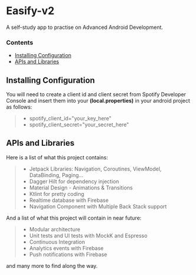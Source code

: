 # Easify-v2

A self-study app to practise on Advanced Android Development.

### Contents
- [Installing Configuration](#installing-configuration)
- [APIs and Libraries](#apis-and-libraries)

## Installing Configuration
You will need to create a client id and client secret from Spotify Developer Console and
insert them into your **(local.properties)** in your android project as follows:
>- spotify_client_id="your_key_here"
>- spotify_client_secret="your_secret_here"

## APIs and Libraries
Here is a list of what this project contains:

>-  Jetpack Libraries: Navigation, Coroutines, ViewModel, DataBinding, Paging...
>-  Dagger Hilt for dependency injection
>-  Material Design - Animations & Transitions
>-  Ktlint for pretty coding
>-  Realtime database with Firebase
>-  Navigation Component with Multiple Back Stack support

And a list of what this project will contain in near future:

>-  Modular architecture
>-  Unit tests and UI tests with MockK and Espresso
>-  Continuous Integration
>-  Analytics events with Firebase
>-  Push notifications with Firebase


and many more to find along the way.